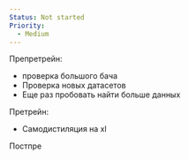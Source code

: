 ```yaml
---
Status: Not started
Priority:
  - Medium
---
```

Препретрейн:

- проверка большого бача
- Проверка новых датасетов
- Еще раз пробовать найти больше данных

Претрейн:

- Самодистиляция на xl

Постпре